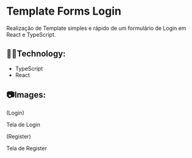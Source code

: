 # Template Forms Login

Realização de Template simples e rápido de um formulário de Login em React e TypeScript.

## 👨‍💻Technology:

 * TypeScript
 * React

 ## 📷Images:

(Login)

Tela de Login

(Register)

Tela de Register